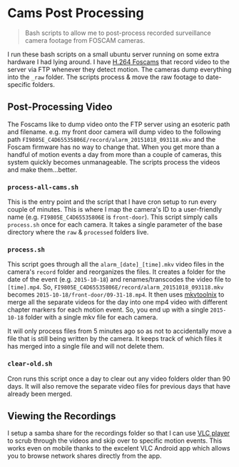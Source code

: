 # Cams Post Processing

> Bash scripts to allow me to post-process recorded surveillance camera footage from FOSCAM cameras.

I run these bash scripts on a small ubuntu server running on some extra hardware I had lying around. I have [H.264 Foscams](http://foscam.com/) that record video to the server via FTP whenever they detect motion. The cameras dump everything into the `_raw` folder. The scripts process & move the raw footage to date-specific folders.

## Post-Processing Video

The Foscams like to dump video onto the FTP server using an esoteric path and filename. e.g. my front door camera will dump video to the following path `FI9805E_C4D65535806E/record/alarm_20151018_093118.mkv` and the Foscam firmware has no way to change that. When you get more than a handful of motion events a day from more than a couple of cameras, this system quickly becomes unmanageable. The scripts process the videos and make them...better.

### `process-all-cams.sh`

This is the entry point and the script that I have cron setup to run every couple of minutes. This is where I map the camera's ID to a user-friendly name (e.g. `FI9805E_C4D65535806E` is `front-door`). This script simply calls `process.sh` once for each camera. It takes a single parameter of the base directory where the `raw` & `processed` folders live. 

### `process.sh`

This script goes through all the `alarm_[date]_[time].mkv` video files in the camera's `record` folder and reorganizes the files. It creates a folder for the date of the event (e.g. `2015-10-18`) and renames/transcodes the video file to `[time].mp4`. So, `FI9805E_C4D65535806E/record/alarm_20151018_093118.mkv` becomes `2015-10-18/front-door/09-31-18.mp4`. It then uses [mkvtoolnix](https://mkvtoolnix.download/) to merge all the separate videos for the day into one mp4 video with different chapter markers for each motion event. So, you end up with a single `2015-10-18` folder with a single mkv file for each camera.

It will only process files from 5 minutes ago so as not to accidentally move a file that is still being written by the camera. It keeps track of which files it has merged into a single file and will not delete them.

### `clear-old.sh`

Cron runs this script once a day to clear out any video folders older than 90 days. It will also remove the separate video files for previous days that have already been merged. 

## Viewing the Recordings

I setup a samba share for the recordings folder so that I can use [VLC player](http://www.videolan.org/) to scrub through the videos and skip over to specific motion events. This works even on mobile thanks to the excelent VLC Android app which allows you to browse network shares directly from the app.
